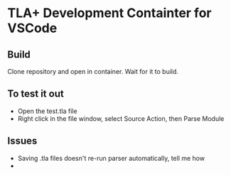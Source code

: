 # TLA+ Development Containter for VSCode

## Build

Clone repository and open in container. Wait for it to build.

## To test it out

- Open the test.tla file
- Right click in the file window, select Source Action, then Parse Module

## Issues

- Saving .tla files doesn't re-run parser automatically, tell me how
- 